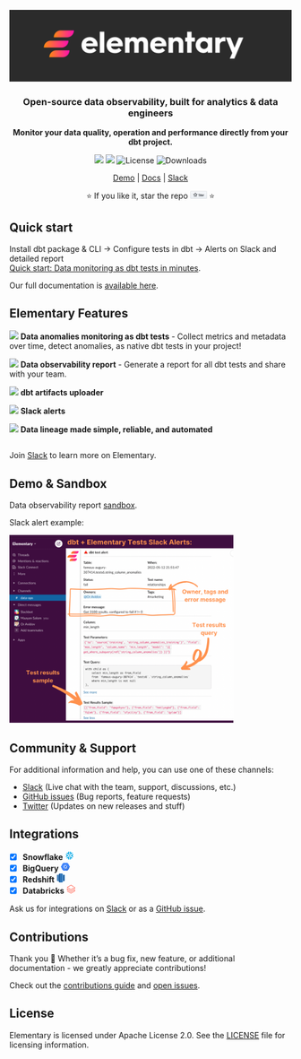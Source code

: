 <p align="center">
<img alt="Logo" src="static/header_git.png"/ width="1000">
</p>

<div align="center">

### Open-source data observability, built for analytics & data engineers

**Monitor your data quality, operation and performance directly from your dbt project.**

<p align="center">
<a href="https://join.slack.com/t/elementary-community/shared_invite/zt-uehfrq2f-zXeVTtXrjYRbdE_V6xq4Rg"><img src="https://img.shields.io/badge/join-Slack-ff69b4"/></a>
<a href="https://docs.elementary-data.com/quickstart"><img src="https://img.shields.io/badge/docs-quickstart-orange"/></a>
<img alt="License" src="https://img.shields.io/badge/license-Apache--2.0-ff69b4"/>
<img alt="Downloads" src="https://static.pepy.tech/personalized-badge/elementary-lineage?period=total&units=international_system&left_color=grey&right_color=orange"&left_text=Downloads"/>

[Demo](https://bit.ly/3IAp9wf) | [Docs](https://docs.elementary-data.com/) | [Slack](https://join.slack.com/t/elementary-community/shared_invite/zt-uehfrq2f-zXeVTtXrjYRbdE_V6xq4Rg)  


⭐️ If you like it, star the repo <a href="https://github.com/elementary-data/elementary/stargazers"><img src="static/star_github.png" width="30"/></a> ⭐

</div>

## Quick start
  
Install dbt package & CLI -> Configure tests in dbt -> Alerts on Slack and detailed report  
[Quick start: Data monitoring as dbt tests in minutes](https://bit.ly/3IdMjYW). 

Our full documentation is [available here](https://docs.elementary-data.com/). 
  
  
## Elementary Features

 <img src="static/elementary_icon.ico" width="16"/>  **Data anomalies monitoring as dbt tests** - Collect metrics and metadata over time, detect anomalies, as native dbt tests in your project!

 <img src="static/elementary_icon.ico" width="16"/> **Data observability report** - Generate a report for all dbt tests and share with your team. 

 <img src="static/elementary_icon.ico" width="16"/> **dbt artifacts uploader**

 <img src="static/elementary_icon.ico" width="16"/> **Slack alerts**

 <img src="static/elementary_icon.ico" width="16"/> **Data lineage made simple, reliable, and automated**

##

  
Join [Slack](https://join.slack.com/t/elementary-community/shared_invite/zt-uehfrq2f-zXeVTtXrjYRbdE_V6xq4Rg) to learn more on Elementary.


  
## Demo & Sandbox

Data observability report [sandbox](https://bit.ly/3IAp9wf).  

Slack alert example:

<img src="static/Slack_alert_elementary.png" width="400"/>

## Community & Support

For additional information and help, you can use one of these channels:

* [Slack](https://join.slack.com/t/elementary-community/shared_invite/zt-uehfrq2f-zXeVTtXrjYRbdE_V6xq4Rg) \(Live chat with the team, support, discussions, etc.\)
* [GitHub issues](https://github.com/elementary-data/elementary/issues) \(Bug reports, feature requests)
* [Twitter](https://twitter.com/ElementaryData) \(Updates on new releases and stuff)


## **Integrations**

* [x] **Snowflake** ![](static/snowflake-16.png) 
* [x] **BigQuery**  ![](static/bigquery-16.png) 
* [x] **Redshift**  ![](static/redshift-16.png)
* [x] **Databricks**  ![](static/databricks-16.png)

Ask us for integrations on [Slack](https://join.slack.com/t/elementary-community/shared_invite/zt-uehfrq2f-zXeVTtXrjYRbdE_V6xq4Rg) or as a [GitHub issue](https://github.com/elementary-data/elementary-lineage/issues/new).


## **Contributions**

Thank you :orange_heart: Whether it’s a bug fix, new feature, or additional documentation - we greatly appreciate contributions!

Check out the [contributions guide](https://docs.elementary-data.com/general/contributions) and [open issues](https://github.com/elementary-data/elementary/issues). 


## **License**

Elementary is licensed under Apache License 2.0. See the [LICENSE](https://github.com/elementary-data/elementary/blob/master/LICENSE) file for licensing information.
